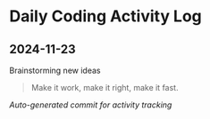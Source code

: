 # Daily Coding Activity Log

## 2024-11-23

Brainstorming new ideas

> Make it work, make it right, make it fast.

*Auto-generated commit for activity tracking*
